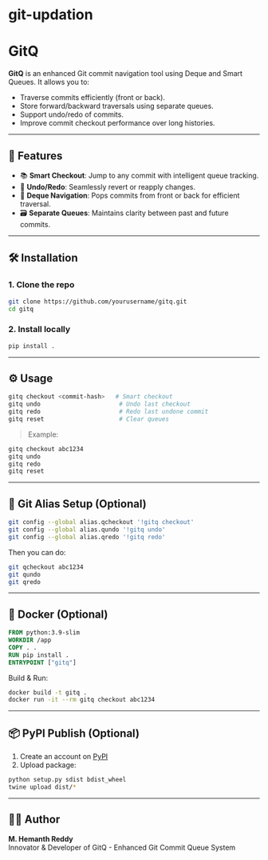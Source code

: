 # git-updation
# GitQ

**GitQ** is an enhanced Git commit navigation tool using Deque and Smart Queues. It allows you to:

- Traverse commits efficiently (front or back).
- Store forward/backward traversals using separate queues.
- Support undo/redo of commits.
- Improve commit checkout performance over long histories.

---

## 🚀 Features

- 📚 **Smart Checkout**: Jump to any commit with intelligent queue tracking.
- 🔄 **Undo/Redo**: Seamlessly revert or reapply changes.
- 🧠 **Deque Navigation**: Pops commits from front or back for efficient traversal.
- 🗃️ **Separate Queues**: Maintains clarity between past and future commits.

---

## 🛠️ Installation

### 1. Clone the repo
```bash
git clone https://github.com/yourusername/gitq.git
cd gitq
```

### 2. Install locally
```bash
pip install .
```

---

## ⚙️ Usage

```bash
gitq checkout <commit-hash>   # Smart checkout
gitq undo                      # Undo last checkout
gitq redo                      # Redo last undone commit
gitq reset                     # Clear queues
```

> Example:
```bash
gitq checkout abc1234
gitq undo
gitq redo
gitq reset
```

---

## 🔗 Git Alias Setup (Optional)

```bash
git config --global alias.qcheckout '!gitq checkout'
git config --global alias.qundo '!gitq undo'
git config --global alias.qredo '!gitq redo'
```

Then you can do:
```bash
git qcheckout abc1234
git qundo
git qredo
```

---

## 🐳 Docker (Optional)

```Dockerfile
FROM python:3.9-slim
WORKDIR /app
COPY . .
RUN pip install .
ENTRYPOINT ["gitq"]
```

Build & Run:
```bash
docker build -t gitq .
docker run -it --rm gitq checkout abc1234
```

---

## 📦 PyPI Publish (Optional)

1. Create an account on [PyPI](https://pypi.org/)
2. Upload package:
```bash
python setup.py sdist bdist_wheel
twine upload dist/*
```

---

## 👨‍💻 Author
**M. Hemanth Reddy**  
Innovator & Developer of GitQ - Enhanced Git Commit Queue System

